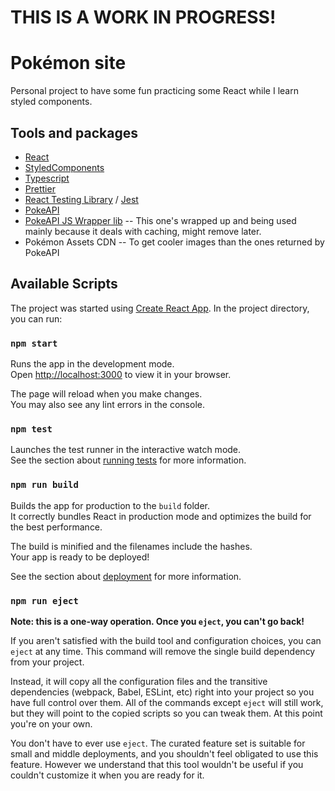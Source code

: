 # THIS IS A WORK IN PROGRESS!

# Pokémon site

Personal project to have some fun practicing some React while I learn styled components.

## Tools and packages

- [React](https://es.reactjs.org/)
- [StyledComponents](https://styled-components.com/)
- [Typescript](https://www.typescriptlang.org/)
- [Prettier](https://prettier.io/)
- [React Testing Library](https://testing-library.com/docs/react-testing-library/intro/) / [Jest](https://github.com/facebook/jest)
- [PokeAPI](https://pokeapi.co/)
- [PokeAPI JS Wrapper lib](https://github.com/PokeAPI/pokeapi-js-wrapper)
  -- This one's wrapped up and being used mainly because it deals with caching, might remove later.
- Pokémon Assets CDN -- To get cooler images than the ones returned by PokeAPI

## Available Scripts

The project was started using [Create React App](https://create-react-app.dev/).
In the project directory, you can run:

### `npm start`

Runs the app in the development mode.\
Open [http://localhost:3000](http://localhost:3000) to view it in your browser.

The page will reload when you make changes.\
You may also see any lint errors in the console.

### `npm test`

Launches the test runner in the interactive watch mode.\
See the section about [running tests](https://facebook.github.io/create-react-app/docs/running-tests) for more information.

### `npm run build`

Builds the app for production to the `build` folder.\
It correctly bundles React in production mode and optimizes the build for the best performance.

The build is minified and the filenames include the hashes.\
Your app is ready to be deployed!

See the section about [deployment](https://facebook.github.io/create-react-app/docs/deployment) for more information.

### `npm run eject`

**Note: this is a one-way operation. Once you `eject`, you can't go back!**

If you aren't satisfied with the build tool and configuration choices, you can `eject` at any time. This command will remove the single build dependency from your project.

Instead, it will copy all the configuration files and the transitive dependencies (webpack, Babel, ESLint, etc) right into your project so you have full control over them. All of the commands except `eject` will still work, but they will point to the copied scripts so you can tweak them. At this point you're on your own.

You don't have to ever use `eject`. The curated feature set is suitable for small and middle deployments, and you shouldn't feel obligated to use this feature. However we understand that this tool wouldn't be useful if you couldn't customize it when you are ready for it.

